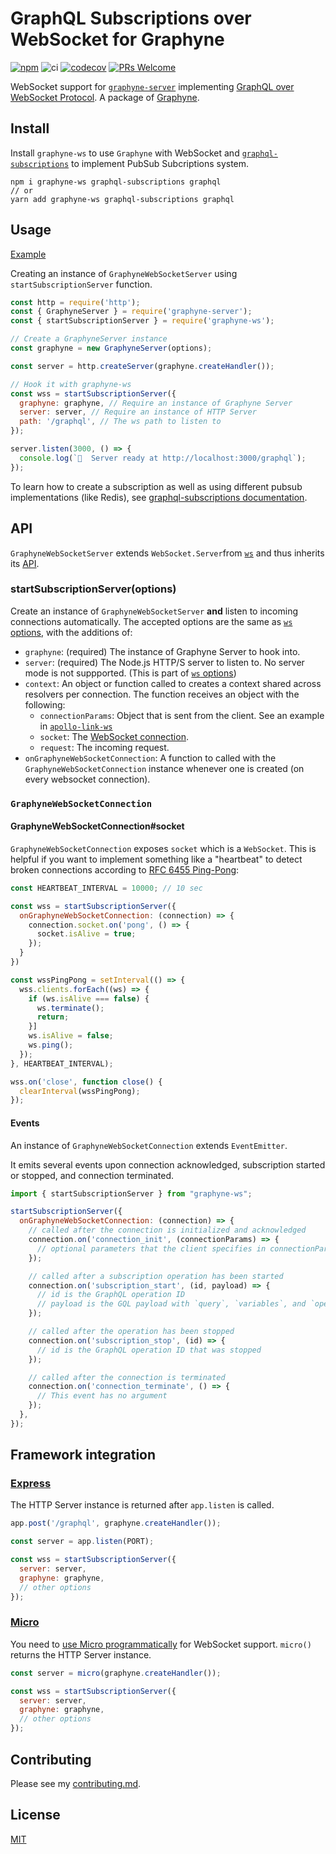# GraphQL Subscriptions over WebSocket for Graphyne

[![npm](https://badgen.net/npm/v/graphyne-ws)](https://www.npmjs.com/package/graphyne-ws)
![ci](https://github.com/hoangvvo/graphyne/workflows/Test%20and%20coverage/badge.svg)
[![codecov](https://codecov.io/gh/hoangvvo/graphyne/branch/master/graph/badge.svg)](https://codecov.io/gh/hoangvvo/graphyne)
[![PRs Welcome](https://badgen.net/badge/PRs/welcome/ff5252)](/CONTRIBUTING.md)

WebSocket support for [`graphyne-server`](/packages/graphyne-server) implementing [GraphQL over WebSocket Protocol](https://github.com/apollographql/subscriptions-transport-ws/blob/master/PROTOCOL.md). A package of [Graphyne](https://github.com/hoangvvo/graphyne).

## Install

Install `graphyne-ws` to use `Graphyne` with WebSocket and [`graphql-subscriptions`](https://github.com/apollographql/graphql-subscriptions) to implement PubSub Subcriptions system.

```shell
npm i graphyne-ws graphql-subscriptions graphql
// or
yarn add graphyne-ws graphql-subscriptions graphql
```

## Usage

[Example](/examples/with-graphql-subscriptions)

Creating an instance of `GraphyneWebSocketServer` using `startSubscriptionServer` function.

```javascript
const http = require('http');
const { GraphyneServer } = require('graphyne-server');
const { startSubscriptionServer } = require('graphyne-ws');

// Create a GraphyneServer instance
const graphyne = new GraphyneServer(options);

const server = http.createServer(graphyne.createHandler());

// Hook it with graphyne-ws
const wss = startSubscriptionServer({
  graphyne: graphyne, // Require an instance of Graphyne Server
  server: server, // Require an instance of HTTP Server
  path: '/graphql', // The ws path to listen to
});

server.listen(3000, () => {
  console.log(`🚀  Server ready at http://localhost:3000/graphql`);
});
```

To learn how to create a subscription as well as using different pubsub implementations (like Redis), see [graphql-subscriptions documentation](https://github.com/apollographql/graphql-subscriptions#getting-started-with-your-first-subscription).

## API

`GraphyneWebSocketServer` extends `WebSocket.Server`from [`ws`](https://www.npmjs.com/package/ws) and thus inherits its [API](https://github.com/websockets/ws/blob/HEAD/doc/ws.md).

### startSubscriptionServer(options)

Create an instance of `GraphyneWebSocketServer` **and** listen to incoming connections automatically. The accepted options are the same as [`ws` options](https://github.com/websockets/ws/blob/HEAD/doc/ws.md#new-websocketserveroptions-callback), with the additions of:

- `graphyne`: (required) The instance of Graphyne Server to hook into.
- `server`: (required) The Node.js HTTP/S server to listen to. No server mode is not suppported. (This is part of [`ws` options](https://github.com/websockets/ws/blob/HEAD/doc/ws.md#new-websocketserveroptions-callback))
- `context`: An object or function called to creates a context shared across resolvers per connection. The function receives an object with the following:
  - `connectionParams`: Object that is sent from the client. See an example in [`apollo-link-ws`](https://www.apollographql.com/docs/react/data/subscriptions/#authentication-over-websocket)
  - `socket`: The [WebSocket connection](https://github.com/websockets/ws/blob/HEAD/doc/ws.md#event-connection).
  - `request`: The incoming request.
- `onGraphyneWebSocketConnection`: A function to called with the `GraphyneWebSocketConnection` instance whenever one is created (on every websocket connection).

### `GraphyneWebSocketConnection`

#### GraphyneWebSocketConnection#socket

`GraphyneWebSocketConnection` exposes `socket` which is a `WebSocket`. This is helpful if you want to implement something like a "heartbeat" to detect broken connections according to [RFC 6455 Ping-Pong](https://tools.ietf.org/html/rfc6455#section-5.5):

```javascript
const HEARTBEAT_INTERVAL = 10000; // 10 sec

const wss = startSubscriptionServer({
  onGraphyneWebSocketConnection: (connection) => {
    connection.socket.on('pong', () => {
      socket.isAlive = true;
    });
  }
})

const wssPingPong = setInterval(() => {
  wss.clients.forEach((ws) => {
    if (ws.isAlive === false) {
      ws.terminate();
      return;
    }]
    ws.isAlive = false;
    ws.ping();
  });
}, HEARTBEAT_INTERVAL);

wss.on('close', function close() {
  clearInterval(wssPingPong);
});
```

#### Events

An instance of `GraphyneWebSocketConnection` extends `EventEmitter`.

It emits several events upon connection acknowledged, subscription started or stopped, and connection terminated.

```javascript
import { startSubscriptionServer } from "graphyne-ws";

startSubscriptionServer({
  onGraphyneWebSocketConnection: (connection) => {
    // called after the connection is initialized and acknowledged
    connection.on('connection_init', (connectionParams) => {
      // optional parameters that the client specifies in connectionParams
    });

    // called after a subscription operation has been started
    connection.on('subscription_start', (id, payload) => {
      // id is the GraphQL operation ID
      // payload is the GQL payload with `query`, `variables`, and `operationName`.
    });

    // called after the operation has been stopped
    connection.on('subscription_stop', (id) => {
      // id is the GraphQL operation ID that was stopped
    });

    // called after the connection is terminated
    connection.on('connection_terminate', () => {
      // This event has no argument
    });
  },
});
```

## Framework integration

### [Express](https://github.com/expressjs/express)

The HTTP Server instance is returned after `app.listen` is called.

```javascript
app.post('/graphql', graphyne.createHandler());

const server = app.listen(PORT);

const wss = startSubscriptionServer({
  server: server,
  graphyne: graphyne,
  // other options
});
```

### [Micro](https://github.com/zeit/micro)

You need to [use Micro programmatically](https://www.npmjs.com/package/micro#programmatic-use) for WebSocket support. `micro()` returns the HTTP Server instance.

```javascript
const server = micro(graphyne.createHandler());

const wss = startSubscriptionServer({
  server: server,
  graphyne: graphyne,
  // other options
});
```

## Contributing

Please see my [contributing.md](/CONTRIBUTING.md).

## License

[MIT](/LICENSE)
